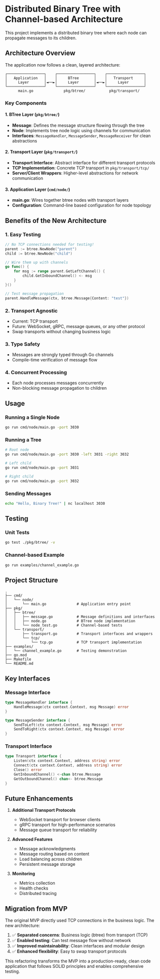 # Distributed Binary Tree with Channel-based Architecture

This project implements a distributed binary tree where each node can propagate messages to its children. 

## Architecture Overview

The application now follows a clean, layered architecture:

```
┌─────────────────┐    ┌─────────────────┐    ┌─────────────────┐
│   Application   │    │     BTree       │    │   Transport     │
│     Layer       │◄──►│     Layer       │◄──►│     Layer       │
└─────────────────┘    └─────────────────┘    └─────────────────┘
      main.go              pkg/btree/           pkg/transport/
```

### Key Components

#### 1. BTree Layer (`pkg/btree/`)
- **Message**: Defines the message structure flowing through the tree
- **Node**: Implements tree node logic using channels for communication
- **Interfaces**: `MessageHandler`, `MessageSender`, `MessageReceiver` for clean abstractions

#### 2. Transport Layer (`pkg/transport/`)
- **Transport Interface**: Abstract interface for different transport protocols
- **TCP Implementation**: Concrete TCP transport in `pkg/transport/tcp/`
- **Server/Client Wrappers**: Higher-level abstractions for network communication

#### 3. Application Layer (`cmd/node/`)
- **main.go**: Wires together btree nodes with transport layers
- **Configuration**: Command-line based configuration for node topology

## Benefits of the New Architecture

### 1. **Easy Testing**
```go
// No TCP connections needed for testing!
parent := btree.NewNode("parent")
child := btree.NewNode("child")

// Wire them up with channels
go func() {
    for msg := range parent.GetLeftChannel() {
        child.GetInboundChannel() <- msg
    }
}()

// Test message propagation
parent.HandleMessage(ctx, btree.Message{Content: "test"})
```

### 2. **Transport Agnostic**
- Current: TCP transport
- Future: WebSocket, gRPC, message queues, or any other protocol
- Swap transports without changing business logic

### 3. **Type Safety**
- Messages are strongly typed through Go channels
- Compile-time verification of message flow

### 4. **Concurrent Processing**
- Each node processes messages concurrently
- Non-blocking message propagation to children

## Usage

### Running a Single Node
```bash
go run cmd/node/main.go -port 3030
```

### Running a Tree
```bash
# Root node
go run cmd/node/main.go -port 3030 -left 3031 -right 3032

# Left child  
go run cmd/node/main.go -port 3031

# Right child
go run cmd/node/main.go -port 3032
```

### Sending Messages
```bash
echo "Hello, Binary Tree!" | nc localhost 3030
```

## Testing

### Unit Tests
```bash
go test ./pkg/btree/ -v
```

### Channel-based Example
```bash
go run examples/channel_example.go
```

## Project Structure

```
.
├── cmd/
│   └── node/
│       └── main.go              # Application entry point
├── pkg/
│   ├── btree/
│   │   ├── message.go           # Message definitions and interfaces
│   │   ├── node.go              # BTree node implementation
│   │   └── node_test.go         # Channel-based tests
│   └── transport/
│       ├── transport.go         # Transport interfaces and wrappers
│       └── tcp/
│           └── tcp.go           # TCP transport implementation
├── examples/
│   └── channel_example.go       # Testing demonstration
├── go.mod
├── Makefile
└── README.md
```

## Key Interfaces

### Message Interface
```go
type MessageHandler interface {
    HandleMessage(ctx context.Context, msg Message) error
}

type MessageSender interface {
    SendToLeft(ctx context.Context, msg Message) error
    SendToRight(ctx context.Context, msg Message) error
}
```

### Transport Interface
```go
type Transport interface {
    Listen(ctx context.Context, address string) error
    Connect(ctx context.Context, address string) error
    Close() error
    GetInboundChannel() <-chan btree.Message
    GetOutboundChannel() chan<- btree.Message
}
```

## Future Enhancements

1. **Additional Transport Protocols**
   - WebSocket transport for browser clients
   - gRPC transport for high-performance scenarios
   - Message queue transport for reliability

2. **Advanced Features**
   - Message acknowledgments
   - Message routing based on content
   - Load balancing across children
   - Persistent message storage

3. **Monitoring**
   - Metrics collection
   - Health checks
   - Distributed tracing

## Migration from MVP

The original MVP directly used TCP connections in the business logic. The new architecture:

1. ✅ **Separated concerns**: Business logic (btree) from transport (TCP)
2. ✅ **Enabled testing**: Can test message flow without network
3. ✅ **Improved maintainability**: Clean interfaces and modular design
4. ✅ **Enhanced flexibility**: Easy to swap transport protocols

This refactoring transforms the MVP into a production-ready, clean code application that follows SOLID principles and enables comprehensive testing.